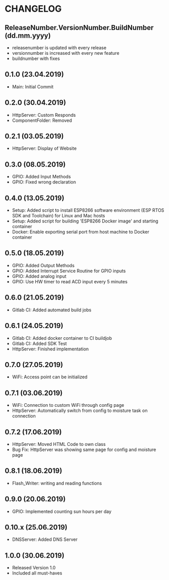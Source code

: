 # CHANGELOG
## ReleaseNumber.VersionNumber.BuildNumber (dd.mm.yyyy)
- releasenumber is updated with every release
- versionnumber is increased with every new feature
- buildnumber with fixes


## 0.1.0 (23.04.2019)

- Main: Initial Commit

## 0.2.0 (30.04.2019)
- HttpServer: Custom Responds
- ComponentFolder: Removed

## 0.2.1 (03.05.2019)
- HttpServer: Display of Website

## 0.3.0 (08.05.2019)
- GPIO: Added Input Methods
- GPIO: Fixed wrong declaration

## 0.4.0 (13.05.2019)
- Setup: Added script to install ESP8266 software environment (ESP RTOS SDK and Toolchain) for Linux and Mac hosts
- Setup: Added script for building 'ESP8266 Docker image' and starting container
- Docker: Enable exporting serial port from host machine to Docker container

## 0.5.0 (18.05.2019)
- GPIO: Added Output Methods
- GPIO: Added Interrupt Service Routine for GPIO inputs
- GPIO: Added analog input
- GPIO: Use HW timer to read ACD input every 5 minutes

## 0.6.0 (21.05.2019)
- Gitlab CI: Added automated build jobs

## 0.6.1 (24.05.2019)
- Gitlab CI: Added docker container to CI buildjob
- Gitlab CI: Added SDK Test
- HttpServer: Finished implementation

## 0.7.0 (27.05.2019)
- WiFi: Access point can be initialized

## 0.7.1 (03.06.2019)
- WiFi: Connection to custom WiFi through config page
- HttpServer: Automatically switch from config to moisture task on connection

## 0.7.2 (17.06.2019)
- HttpServer: Moved HTML Code to own class
- Bug Fix: HttpServer was showing same page for config and moisture page

## 0.8.1 (18.06.2019)
- Flash_Writer: writing and reading functions


## 0.9.0 (20.06.2019)
- GPIO: Implemented counting sun hours per day

## 0.10.x (25.06.2019)
- DNSServer: Added DNS Server

## 1.0.0 (30.06.2019)
- Released Version 1.0
- Included all must-haves
